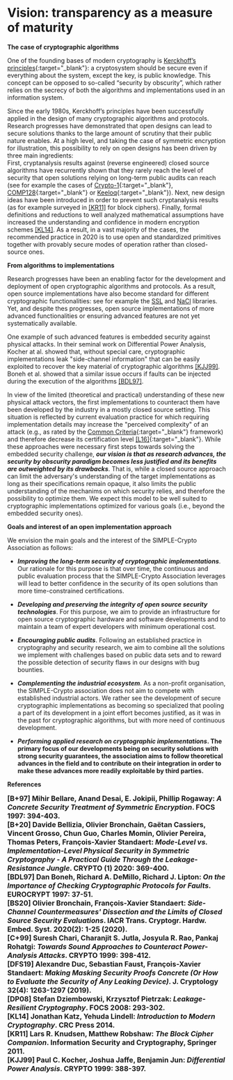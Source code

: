 # Vision: transparency as a measure of maturity

**The case of cryptographic algorithms**

One of the founding bases of modern cryptography is [Kerckhoff’s principles](https://en.wikipedia.org/wiki/Kerckhoffs_principle){:target="_blank"}: 
a cryptosystem should be secure even if everything about the system, except the key, 
is public knowledge. This concept can be opposed to so-called “security by obscurity”, 
which rather relies on the secrecy of both the algorithms and implementations used
in an information system.

Since the early 1980s, Kerckhoff’s principles have been successfully
applied in the design of many cryptographic algorithms and protocols. Research progresses have demonstrated that 
open designs can lead to secure solutions thanks to the large amount of scrutiny
that their public nature enables.
At a high level, and taking the case of symmetric encryption for illustration, 
this possibility to rely on open designs has been driven by three main ingredients:<br>
First, cryptanalysis results against (reverse engineered) closed source algorithms
have recurrently shown that they rarely reach the level of security that open 
solutions relying on long-term public audits can reach (see for example the cases of
[Crypto-1](https://en.wikipedia.org/wiki/Crypto-1){:target="_blank"}, [COMP128](https://en.wikipedia.org/wiki/COMP128){:target="_blank"} 
or [Keeloq](https://en.wikipedia.org/wiki/KeeLoq){:target="_blank"}).
Next, new design ideas have been introduced in order to prevent such cryptanalysis results (as for example
surveyed in [\[KR11\]](#KR11) for block ciphers). Finally, 
formal definitions and reductions to well analyzed mathematical assumptions have increased the 
understanding and confidence in modern encryption schemes [\[KL14\]](#KL14). As a result, in a vast 
majority of the cases, the recommended practice in 2020 is to use open and standardized 
primitives together with provably secure modes of operation rather than closed-source ones. 

**From algorithms to implementations**

Research progresses have been an enabling factor for the development and deployment of open cryptographic 
algorithms and protocols. As a result, open source implementations have also become standard for 
different cryptographic functionalities: see for example the [SSL](https://en.wikipedia.org/wiki/OpenSSL)
and [NaCl](https://en.wikipedia.org/wiki/NaCl_(software)) libraries.
Yet, and despite thes progresses, open source implementations of more advanced functionalities
or ensuring advanced features are not yet systematically available.

One example of such advanced features is embedded security against physical attacks. 
In their seminal work on Differential Power Analysis, Kocher at al. showed that, without special care, cryptographic implementations 
leak "side-channel information" that can be easily exploited to recover the key material of 
cryptographic algorithms [\[KJJ99\]](#KJJ99). Boneh et al. showed that a similar issue occurs 
if faults can be injected during the execution of the algorithms [\[BDL97\]](#BDL97). 

In view of the limited (theoretical and practical) understanding of these new physical attack 
vectors, the first implementations to counteract them have been developed by the industry in a 
mostly closed source setting. This situation is reflected by current evaluation practice 
for which requiring implementation details may increase the "perceived complexity" of an
attack (e.g., as rated by the [Common Criteria](https://www.commoncriteriaportal.org/){:target="_blank"} framework) 
and therefore decrease its certification 
level [\[L16\]](/pdfs/Lomne_16.pdf){:target="_blank"}.
While these approaches were necessary first steps towards solving
the embedded security challenge, <strong><em>our vision is that as research advances, the security 
by obscurity paradigm becomes less justified and its benefits are outweighted by its drawbacks</em></strong>. 
That is, while a closed source approach can limit the adversary's understanding of the target
implementations as long as their specifications remain opaque, it also limits the public
understanding of the mechanims on which security relies, and therefore the possibility to optimize them.
We expect this model to be well suited to cryptographic implementations optimized for various goals
(i.e., beyond the embedded security ones).

**Goals and interest of an open implementation approach**

We envision the main goals and the interest of the SIMPLE-Crypto Association as follows:

* <strong><em>Improving the long-term security of cryptographic implementations</em></strong>. Our rationale 
for this purpose is that over time, the continuous and public evaluation process that the SIMPLE-Crypto
Association leverages will lead to better confidence in the security of its open 
solutions than more time-constrained certifications.

* <strong><em>Developing and preserving the integrity of open source security technologies</em></strong>. For this purpose, we 
aim to provide an infrastructure for open source cryptographic hardware and software 
developments and to maintain a team of expert developers with minimum operational cost.

* <strong><em>Encouraging public audits</em></strong>. Following an established practice in cryptography and
security research, we aim to combine all the solutions we implement with challenges based on public data sets and to reward the 
possible detection of security flaws in our designs with bug bounties.

* <strong><em>Complementing the industrial ecosystem</em></strong>. As a non-profit organisation, 
the SIMPLE-Crypto association does not aim to compete with established industrial actors. 
We rather see the development of secure cryptographic implementations as becoming 
so specialized that pooling a part of its development in a joint effort
becomes justified, as it was in the past for cryptographic algorithms, but with more need of continuous 
development. 

* <strong><em>Performing applied research on cryptographic implementations</em>. The primary focus of our developments
being on security solutions with strong security guarantees, the association aims to follow theoretical
advances in the field and to contribute on their integration in order to make these advances more readily
exploitable by third parties.

**References**

<font size="3">
<a name="B+97">[B+97]</a> Mihir Bellare, Anand Desai, E. Jokipii, Phillip Rogaway: <em>A Concrete Security Treatment of Symmetric Encryption</em>. FOCS 1997: 394-403.<br>
<a name="B+20">[B+20]</a> Davide Bellizia, Olivier Bronchain, Gaëtan Cassiers, Vincent Grosso, Chun Guo, Charles Momin, 
Olivier Pereira, Thomas Peters, François-Xavier Standaert:
<em>Mode-Level vs. Implementation-Level Physical Security in Symmetric Cryptography - A Practical Guide Through the Leakage-Resistance Jungle</em>. 
CRYPTO (1) 2020: 369-400.<br>
<a name="BDL97">[BDL97]</a> Dan Boneh, Richard A. DeMillo, Richard J. Lipton: <em>On the Importance of Checking Cryptographic Protocols for Faults</em>. EUROCRYPT 1997: 37-51.<br>
<a name="BS20">[BS20]</a> Olivier Bronchain, François-Xavier Standaert: <em>Side-Channel Countermeasures' Dissection and the Limits 
of Closed Source Security Evaluations</em>. IACR Trans. Cryptogr. Hardw. Embed. Syst. 2020(2): 1-25 (2020).<br>
<a name="C+99">[C+99]</a> Suresh Chari, Charanjit S. Jutla, Josyula R. Rao, Pankaj Rohatgi:
<em>Towards Sound Approaches to Counteract Power-Analysis Attacks</em>. CRYPTO 1999: 398-412.<br>
<a name="DFS19">[DFS19]</a> Alexandre Duc, Sebastian Faust, François-Xavier Standaert:
<em>Making Masking Security Proofs Concrete (Or How to Evaluate the Security of Any Leaking Device)</em>. J. Cryptology 32(4): 1263-1297 (2019).<br>
<a name="DP08">[DP08]</a> Stefan Dziembowski, Krzysztof Pietrzak: <em>Leakage-Resilient Cryptography</em>. FOCS 2008: 293-302.<br>
<a name="KL14">[KL14]</a> Jonathan Katz, Yehuda Lindell: <em>Introduction to Modern Cryptography</em>. CRC Press 2014.<br>
<a name="KR11">[KR11]</a> Lars R. Knudsen, Matthew Robshaw: <em>The Block Cipher Companion</em>. Information Security and Cryptography, Springer 2011.<br>
<a name="KJJ99">[KJJ99]</a> Paul C. Kocher, Joshua Jaffe, Benjamin Jun: <em>Differential Power Analysis</em>. CRYPTO 1999: 388-397.
</font>